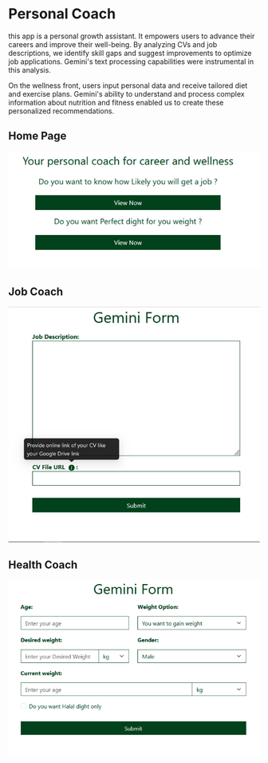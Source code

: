 # Personal Coach

this app is a personal growth assistant. It empowers users to advance their careers and improve their well-being. By analyzing CVs and job descriptions, we identify skill gaps and suggest improvements to optimize job applications. Gemini's text processing capabilities were instrumental in this analysis.

On the wellness front, users input personal data and receive tailored diet and exercise plans. Gemini's ability to understand and process complex information about nutrition and fitness enabled us to create these personalized recommendations.

## Home Page

![alt text](./src/assets/images/HomeImg.png)

## Job Coach

![alt text](./src/assets/images/CVanalyzer.png)

## Health Coach

![alt text](./src/assets/images/HealthCoach.png)
